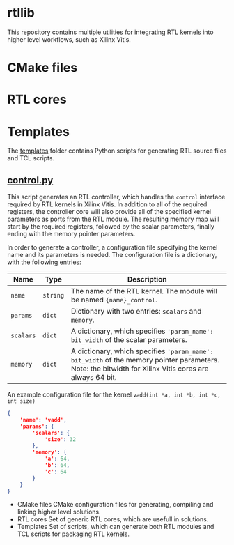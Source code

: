 # rtllib

This repository contains multiple utilities for integrating RTL kernels into
higher level workflows, such as Xilinx Vitis.

# CMake files

# RTL cores

# Templates
The [templates](templates/) folder contains Python scripts for generating RTL
source files and TCL scripts.

## [control.py](templates/control.py)

This script generates an RTL controller, which handles the `control` interface required by RTL kernels in Xilinx Vitis. In addition to all of the required registers, the controller core will also provide all of the specified kernel parameters as ports from the RTL module. The resulting memory map will start by the required registers, followed by the scalar parameters, finally ending with the memory pointer parameters.

In order to generate a controller, a configuration file specifying the kernel name and its parameters is needed. The configuration file is a dictionary, with the following entries:

| Name | Type | Description |
| ---- | ---- | ----------- |
| `name` | `string` | The name of the RTL kernel. The module will be named `{name}_control`. |
| `params` | `dict` | Dictionary with two entries: `scalars` and `memory`. |
| `scalars` | `dict` | A dictionary, which specifies `'param_name': bit_width` of the scalar parameters. |
| `memory` | `dict` | A dictionary, which specifies `'param_name': bit_width` of the memory pointer parameters. Note: the bitwidth for Xilinx Vitis cores are always 64 bit. |

An example configuration file for the kernel `vadd(int *a, int *b, int *c, int size)`
```json
{
    'name': 'vadd',
    'params': {
        'scalars': {
            'size': 32
        },
        'memory': {
            'a': 64,
            'b': 64,
            'c': 64
        }
    }
}
```

- CMake files
  CMake configuration files for generating, compiling and linking higher level
  solutions.
- RTL cores
  Set of generic RTL cores, which are usefull in solutions.
- Templates
  Set of scripts, which can generate both RTL modules and TCL scripts for
  packaging RTL kernels.
